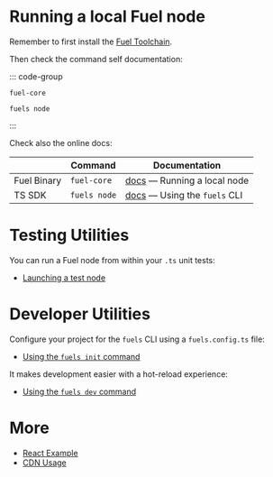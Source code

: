# Running a local Fuel node

Remember to first install the [Fuel Toolchain](https://docs.fuel.network/guides/installation/).

Then check the command self documentation:

::: code-group

```sh-vue [Fuel Binary]
fuel-core
```

<!--
  TODO: Uncomment this when `forc node` is available:
  - https://github.com/FuelLabs/sway/pull/6473
-->

<!--
```sh-vue [Forc]
forc node
```
-->

```sh-vue [TS SDK]
fuels node
```

:::

Check also the online docs:

|             | Command      | Documentation                                                                                          |
| ----------- | ------------ | ------------------------------------------------------------------------------------------------------ |
| Fuel Binary | `fuel-core`  | [docs](https://docs.fuel.network/guides/running-a-node/running-a-local-node/) — Running a local node   |
| TS SDK      | `fuels node` | [docs](https://docs.fuel.network/docs/fuels-ts/fuels-cli/commands/#fuels-node) — Using the `fuels` CLI |

<!-- | Forc | `forc node` | [docs](https://docs.fuel.network/docs/forc/commands/forc_node/) | -->

# Testing Utilities

You can run a Fuel node from within your `.ts` unit tests:

- [Launching a test node](../testing/launching-a-test-node.md)

# Developer Utilities

Configure your project for the `fuels` CLI using a `fuels.config.ts` file:

- [Using the `fuels init` command](../fuels-cli/commands.md#fuels-init)

It makes development easier with a hot-reload experience:

- [Using the `fuels dev` command](../fuels-cli/commands.md#fuels-dev)

# More

- [React Example](./react-example.md)
- [CDN Usage](./cdn-usage.md)
